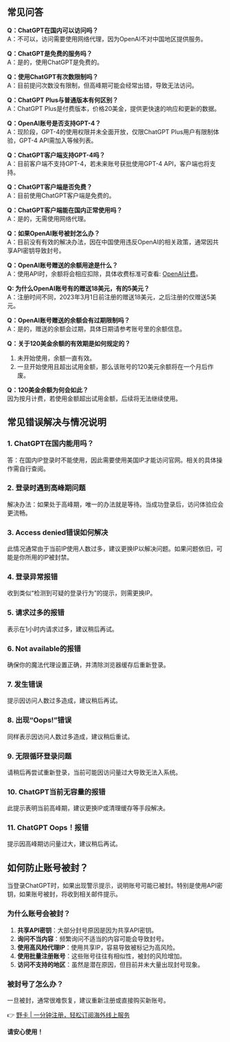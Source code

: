 ## 常见问答

**Q：ChatGPT在国内可以访问吗？**  
A：不可以，访问需要使用网络代理，因为OpenAI不对中国地区提供服务。

**Q：ChatGPT是免费的服务吗？**  
A：是的，使用ChatGPT是免费的。

**Q：使用ChatGPT有次数限制吗？**  
A：目前提问次数没有限制，但高峰期可能会经常出错，导致无法访问。

**Q：ChatGPT Plus与普通版本有何区别？**  
A：ChatGPT Plus是付费版本，价格20美金，提供更快速的响应和更新的数据。

**Q：OpenAI账号是否支持GPT-4？**  
A：现阶段，GPT-4的使用权限并未全面开放，仅限ChatGPT Plus用户有限制体验，GPT-4 API需加入等候列表。

**Q：ChatGPT客户端支持GPT-4吗？**  
A：目前客户端不支持GPT-4，若未来账号获批使用GPT-4 API，客户端也将支持。

**Q：ChatGPT客户端是否免费？**  
A：目前使用ChatGPT客户端是免费的。

**Q：ChatGPT客户端能在国内正常使用吗？**  
A：是的，无需使用网络代理。

**Q：如果OpenAI账号被封怎么办？**  
A：目前没有有效的解决办法，因在中国使用违反OpenAI的相关政策，通常因共享API密钥导致封号。

**Q：OpenAI账号赠送的余额用途是什么？**  
A：使用API时，余额将会相应扣除，具体收费标准可查看: [OpenAI计费](https://openai.com/pricing)。

**Q: 为什么OpenAI账号有的赠送18美元，有的5美元？**  
A：注册时间不同，2023年3月1日前注册的赠送18美元，之后注册的仅赠送5美元。

**Q：OpenAI账号赠送的余额会有过期限制吗？**  
A：是的，赠送的余额会过期，具体日期请参考账号里的余额信息。

**Q：关于120美金余额的有效期是如何规定的？**  
1. 未开始使用，余额一直有效。  
2. 一旦开始使用且超出试用金额，那么该账号的120美元余额将在一个月后作废。

**Q：120美金余额为何会如此？**  
因为按月计费，若使用金额超出试用金额，后续将无法继续使用。

## 常见错误解决与情况说明

### 1. ChatGPT在国内能用吗？
答：在国内IP登录时不能使用，因此需要使用美国IP才能访问官网。相关的具体操作需自行查阅。

### 2. 登录时遇到高峰期问题
解决办法：如果处于高峰期，唯一的办法就是等待。当成功登录后，访问体验应会更流畅。

### 3. Access denied错误如何解决
此情况通常由于当前IP使用人数过多，建议更换IP以解决问题。如果问题依旧，可能是你所用的IP被封禁。

### 4. 登录异常报错
收到类似“检测到可疑的登录行为”的提示，则需更换IP。

### 5. 请求过多的报错
表示在1小时内请求过多，建议稍后再试。

### 6. Not available的报错
确保你的魔法代理设置正确，并清除浏览器缓存后重新登录。

### 7. 发生错误
提示因访问人数过多造成，建议稍后再试。

### 8. 出现“Oops!”错误
同样表示因访问人数过多造成，建议稍后重试。

### 9. 无限循环登录问题
请稍后再尝试重新登录，当前可能因访问量过大导致无法入系统。

### 10. ChatGPT当前无容量的报错
此提示表明当前高峰期，建议更换IP或清理缓存等手段解决。

### 11. ChatGPT Oops！报错
提示因高峰期访问量过大，建议稍后再试。

## 如何防止账号被封？

当登录ChatGPT时，如果出现警示提示，说明账号可能已被封。特别是使用API密钥，如果账号被封，将收到相关邮件提示。

### 为什么账号会被封？
1. **共享API密钥**：大部分封号原因是因为共享API密钥。
2. **询问不当内容**：频繁询问不适当的内容可能会导致封号。
3. **使用高风险代理IP**：使用共享IP，容易导致被标记为高风险。
4. **使用批量注册账号**：这些账号往往有相似性，被封的风险增加。
5. **访问不支持的地区**：虽然是潜在原因，但目前并未大量出现封号现象。

### 被封号了怎么办？
一旦被封，通常很难恢复，建议重新注册或直接购买新账号。

👉 [野卡 | 一分钟注册，轻松订阅海外线上服务](https://bit.ly/bewildcard)

**请安心使用！**